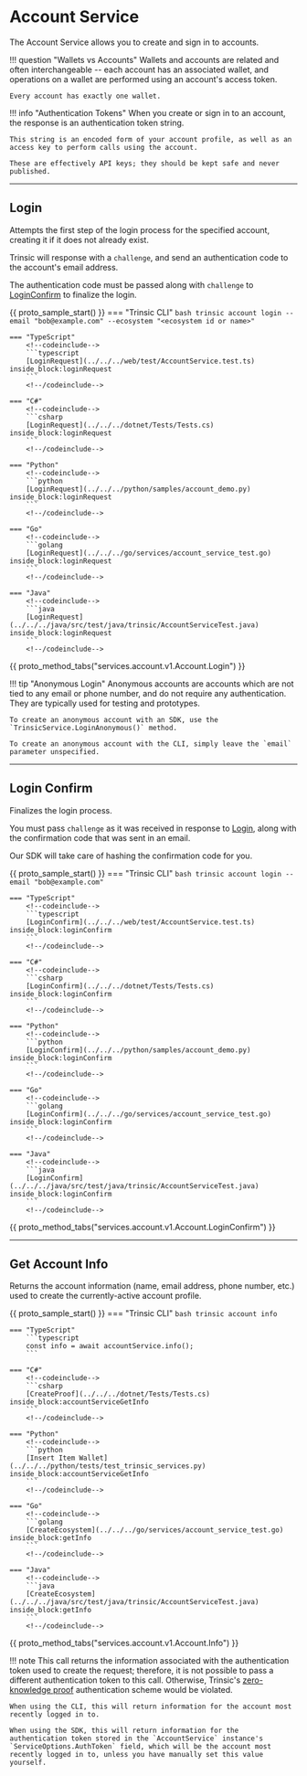 # Account Service

The Account Service allows you to create and sign in to accounts.

!!! question "Wallets vs Accounts"
    Wallets and accounts are related and often interchangeable -- each account has an associated wallet, and operations on a wallet are performed using an account's access token.

    Every account has exactly one wallet.

!!! info "Authentication Tokens"
    When you create or sign in to an account, the response is an authentication token string.

    This string is an encoded form of your account profile, as well as an access key to perform calls using the account.

    These are effectively API keys; they should be kept safe and never published.

---

## Login

Attempts the first step of the login process for the specified account, creating it if it does not already exist.

Trinsic will response with a `challenge`, and send an authentication code to the account's email address.

The authentication code must be passed along with `challenge` to [LoginConfirm](#login-confirm) to finalize the login.

{{ proto_sample_start() }}
    === "Trinsic CLI"
        ```bash
        trinsic account login --email "bob@example.com" --ecosystem "<ecosystem id or name>"
        ```

    === "TypeScript"
        <!--codeinclude-->
        ```typescript
        [LoginRequest](../../../web/test/AccountService.test.ts) inside_block:loginRequest
        ```
        <!--/codeinclude-->

    === "C#"
        <!--codeinclude-->
        ```csharp
        [LoginRequest](../../../dotnet/Tests/Tests.cs) inside_block:loginRequest
        ```
        <!--/codeinclude-->

    === "Python"
        <!--codeinclude-->
        ```python
        [LoginRequest](../../../python/samples/account_demo.py) inside_block:loginRequest
        ```
        <!--/codeinclude-->

    === "Go"
        <!--codeinclude-->
        ```golang
        [LoginRequest](../../../go/services/account_service_test.go) inside_block:loginRequest
        ```
        <!--/codeinclude-->

    === "Java"
        <!--codeinclude-->
        ```java
        [LoginRequest](../../../java/src/test/java/trinsic/AccountServiceTest.java) inside_block:loginRequest
        ```
        <!--/codeinclude-->

{{ proto_method_tabs("services.account.v1.Account.Login") }}

!!! tip "Anonymous Login"
    Anonymous accounts are accounts which are not tied to any email or phone number, and do not require any authentication. They are typically used for testing and prototypes.

    To create an anonymous account with an SDK, use the `TrinsicService.LoginAnonymous()` method.

    To create an anonymous account with the CLI, simply leave the `email` parameter unspecified.

---

## Login Confirm

Finalizes the login process.

You must pass `challenge` as it was received in response to [Login](#login), along with the confirmation code that was sent in an email.

Our SDK will take care of hashing the confirmation code for you.

{{ proto_sample_start() }}
    === "Trinsic CLI"
        ```bash
        trinsic account login --email "bob@example.com"
        ```

    === "TypeScript"
        <!--codeinclude-->
        ```typescript
        [LoginConfirm](../../../web/test/AccountService.test.ts) inside_block:loginConfirm
        ```
        <!--/codeinclude-->

    === "C#"
        <!--codeinclude-->
        ```csharp
        [LoginConfirm](../../../dotnet/Tests/Tests.cs) inside_block:loginConfirm
        ```
        <!--/codeinclude-->

    === "Python"
        <!--codeinclude-->
        ```python
        [LoginConfirm](../../../python/samples/account_demo.py) inside_block:loginConfirm
        ```
        <!--/codeinclude-->

    === "Go"
        <!--codeinclude-->
        ```golang
        [LoginConfirm](../../../go/services/account_service_test.go) inside_block:loginConfirm
        ```
        <!--/codeinclude-->

    === "Java"
        <!--codeinclude-->
        ```java
        [LoginConfirm](../../../java/src/test/java/trinsic/AccountServiceTest.java) inside_block:loginConfirm
        ```
        <!--/codeinclude-->

{{ proto_method_tabs("services.account.v1.Account.LoginConfirm") }}

---

## Get Account Info

Returns the account information (name, email address, phone number, etc.) used to create the currently-active account profile.

{{ proto_sample_start() }}
    === "Trinsic CLI"
        ```bash
        trinsic account info
        ```

    === "TypeScript"
        ```typescript
        const info = await accountService.info();
        ```

    === "C#"
        <!--codeinclude-->
        ```csharp
        [CreateProof](../../../dotnet/Tests/Tests.cs) inside_block:accountServiceGetInfo
        ```
        <!--/codeinclude-->

    === "Python"
        <!--codeinclude-->
        ```python
        [Insert Item Wallet](../../../python/tests/test_trinsic_services.py) inside_block:accountServiceGetInfo
        ```
        <!--/codeinclude-->

    === "Go"
        <!--codeinclude-->
        ```golang
        [CreateEcosystem](../../../go/services/account_service_test.go) inside_block:getInfo
        ```
        <!--/codeinclude-->

    === "Java"
        <!--codeinclude-->
        ```java
        [CreateEcosystem](../../../java/src/test/java/trinsic/AccountServiceTest.java) inside_block:getInfo
        ```
        <!--/codeinclude-->

{{ proto_method_tabs("services.account.v1.Account.Info") }}

!!! note
    This call returns the information associated with the authentication token used to create the request; therefore, it is not possible to pass a different authentication token to this call. Otherwise, Trinsic's [zero-knowledge proof](/learn/platform/security) authentication scheme would be violated.

    When using the CLI, this will return information for the account most recently logged in to.

    When using the SDK, this will return information for the authentication token stored in the `AccountService` instance's `ServiceOptions.AuthToken` field, which will be the account most recently logged in to, unless you have manually set this value yourself.